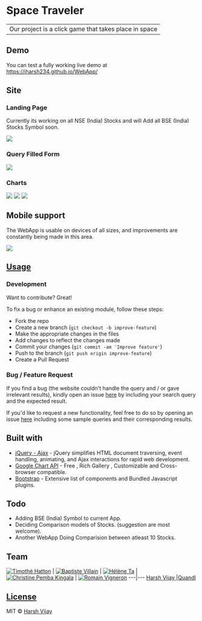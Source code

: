 # Space Traveler
<table>
	<tr>
		<td>
			Our project is a click game that takes place in space 
		</td>
	</tr>
</table>


## Demo
You can test a fully working live demo at  https://iharsh234.github.io/WebApp/


## Site

### Landing Page
Currently its working on all NSE (India) Stocks and will Add all BSE (India) Stocks Symbol soon.

![](https://iharsh234.github.io/WebApp/images/demo/web_app_face.JPG)

### Query Filled Form
![](https://iharsh234.github.io/WebApp/images/demo/demo_query.JPG)

### Charts
![](https://iharsh234.github.io/WebApp/images/demo/demo_chart1.JPG)
![](https://iharsh234.github.io/WebApp/images/demo/demo_chart2.JPG)
![](https://iharsh234.github.io/WebApp/images/demo/demo_chart3.JPG)


## Mobile support
The WebApp is usable on devices of all sizes, and improvements are constantly being made in this area.

![](https://iharsh234.github.io/WebApp/images/demo/mobile.png)




## [Usage](https://iharsh234.github.io/WebApp/) 

### Development
Want to contribute? Great!

To fix a bug or enhance an existing module, follow these steps:

- Fork the repo
- Create a new branch (`git checkout -b improve-feature`)
- Make the appropriate changes in the files
- Add changes to reflect the changes made
- Commit your changes (`git commit -am 'Improve feature'`)
- Push to the branch (`git push origin improve-feature`)
- Create a Pull Request 

### Bug / Feature Request

If you find a bug (the website couldn't handle the query and / or gave irrelevant results), kindly open an issue [here](https://github.com/iharsh234/WebApp/issues/new) by including your search query and the expected result.

If you'd like to request a new functionality, feel free to do so by opening an issue [here](https://github.com/iharsh234/WebApp/issues/new) including some sample queries and their corresponding results.


## Built with 

- [jQuery - Ajax](http://www.w3schools.com/jquery/jquery_ref_ajax.asp) - jQuery simplifies HTML document traversing, event handling, animating, and Ajax interactions for rapid web development.
- [Google Chart API](https://developers.google.com/chart/interactive/docs/quick_start) - Free , Rich Gallery , Customizable and Cross-browser compatible.
- [Bootstrap](http://getbootstrap.com/) - Extensive list of components and  Bundled Javascript plugins.


## Todo
- Adding BSE (India) Symbol to current App.
- Deciding Comparison models of Stocks. (suggestion are most welcome).
- Another WebApp  Doing Comparision between atleast 10 Stocks.

## Team

[![Timothé Hatton](https://avatars1.githubusercontent.com/u/12688534?v=3&s=144)](https://github.com/iharsh234)  | [![Baptiste Villain](https://avatars1.githubusercontent.com/u/12688534?v=3&s=144)](https://github.com/iharsh234)  | [![Hélène Ta](https://avatars1.githubusercontent.com/u/12688534?v=3&s=144)](https://github.com/iharsh234)  | [![Christine Pemba Kingala](https://avatars1.githubusercontent.com/u/12688534?v=3&s=144)](https://github.com/kristinee3) | [![Romain Vigneron](https://avatars1.githubusercontent.com/u/12688534?v=3&s=144)](https://github.com/RomainVS)
---|---
[Harsh Vijay ](https://github.com/iharsh234) |[Quandl](https://www.quandl.com)

## [License](https://github.com/iharsh234/WebApp/blob/master/LICENSE.md)

MIT © [Harsh Vijay ](https://github.com/iharsh234)
